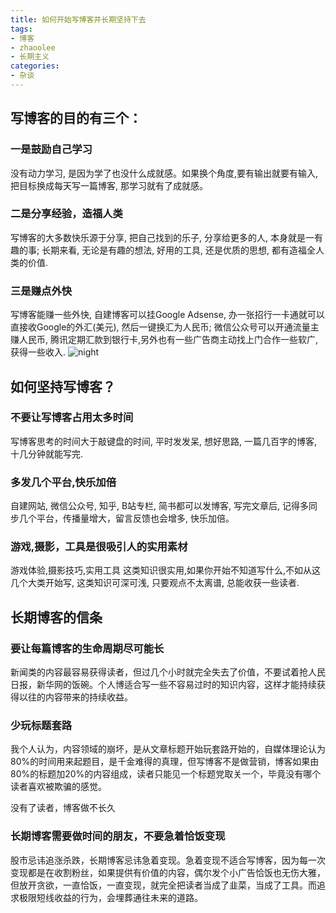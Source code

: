 ```yaml
---
title: 如何开始写博客并长期坚持下去
tags: 
- 博客
- zhaoolee
- 长期主义
categories:
- 杂谈
---
```


## 写博客的目的有三个：

### 一是鼓励自己学习

没有动力学习, 是因为学了也没什么成就感。如果换个角度,要有输出就要有输入, 把目标换成每天写一篇博客, 那学习就有了成就感。

### 二是分享经验，造福人类

写博客的大多数快乐源于分享, 把自己找到的乐子, 分享给更多的人, 本身就是一有趣的事; 长期来看, 无论是有趣的想法, 好用的工具, 还是优质的思想, 都有造福全人类的价值.

### 三是赚点外快

写博客能赚一些外快, 自建博客可以挂Google Adsense, 办一张招行一卡通就可以直接收Google的外汇(美元), 然后一键换汇为人民币; 微信公众号可以开通流量主赚人民币, 腾讯定期汇款到银行卡,另外也有一些广告商主动找上门合作一些软广, 获得一些收入.
![night](https://cdn.fangyuanxiaozhan.com/assets/1623389848642H63wTy3s.png)
## 如何坚持写博客？

### 不要让写博客占用太多时间

写博客思考的时间大于敲键盘的时间, 平时发发呆, 想好思路, 一篇几百字的博客, 十几分钟就能写完.


### 多发几个平台,快乐加倍

自建网站, 微信公众号, 知乎, B站专栏, 简书都可以发博客, 写完文章后, 记得多同步几个平台，传播量增大，留言反馈也会增多, 快乐加倍。


### 游戏,摄影，工具是很吸引人的实用素材

游戏体验,摄影技巧,实用工具 这类知识很实用,如果你开始不知道写什么,不如从这几个大类开始写, 这类知识可深可浅, 只要观点不太离谱, 总能收获一些读者.


## 长期博客的信条

### 要让每篇博客的生命周期尽可能长

新闻类的内容最容易获得读者，但过几个小时就完全失去了价值，不要试着抢人民日报，新华网的饭碗。个人博适合写一些不容易过时的知识内容，这样才能持续获得以往的内容带来的持续收益。


### 少玩标题套路

我个人认为，内容领域的崩坏，是从文章标题开始玩套路开始的，自媒体理论认为80%的时间用来起题目，是千金难得的真理，但写博客不是做营销，博客如果由80%的标题加20%的内容组成，读者只能见一个标题党取关一个，毕竟没有哪个读者喜欢被欺骗的感觉。

没有了读者，博客做不长久


### 长期博客需要做时间的朋友，不要急着恰饭变现

股市忌讳追涨杀跌，长期博客忌讳急着变现。急着变现不适合写博客，因为每一次变现都是在收割粉丝，如果提供有价值的内容，偶尔发个小广告恰饭也无伤大雅，但放开贪欲，一直恰饭，一直变现，就完全把读者当成了韭菜，当成了工具。而追求极限短线收益的行为，会埋葬通往未来的道路。



